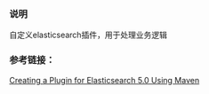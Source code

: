### 说明
自定义elasticsearch插件，用于处理业务逻辑


### 参考链接：
[Creating a Plugin for Elasticsearch 5.0 Using Maven](http://david.pilato.fr/blog/2016/10/16/creating-a-plugin-for-elasticsearch-5-dot-0-using-maven-updated-for-ga/)